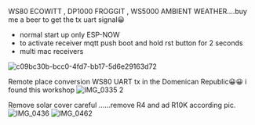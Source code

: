 WS80 ECOWITT , DP1000 FROGGIT , WS5000 AMBIENT WEATHER....buy me a beer to get the tx uart signal😀
- normal start up only ESP-NOW 
- to activate receiver mqtt push boot and hold rst button for 2 seconds
- multi mac receivers


![c09bc30b-bcc0-4fd7-bb17-5d6e29163d72](https://github.com/user-attachments/assets/f1b4cd0c-c86b-42c1-8fa6-224bb7c82aa2)

Remote place conversion WS80 UART tx in the Domenican Republic😀😀 i found this workshop
![IMG_0335 2](https://github.com/user-attachments/assets/3bde6385-3ef2-4366-94fb-71e3ae9c9c9b)

Remove solar cover careful ......remove R4 and ad R10K according pic.
![IMG_0436](https://github.com/user-attachments/assets/79319afd-0209-4e28-aa9c-ba1b9e283c1f)
![IMG_0462](https://github.com/user-attachments/assets/06471d15-2f28-40f9-b3c9-b66534952320)
